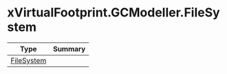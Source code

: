 ﻿
# xVirtualFootprint.GCModeller.FileSystem

|Type|Summary|
|----|-------|
|[FileSystem](./FileSystem.md)||

